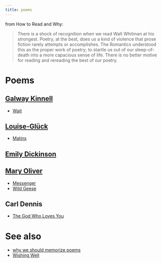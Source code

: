 ```yaml
---
title: poems
---
```


from How to Read and Why: 
	
> There is a shock of recognition when we read Walt Whitman at his strongest. Poetry, at the best, does us a kind of violence that prose fiction rarely attempts or accomplishes. The Romantics understood this as the proper work of poetry; to startle us out of our sleep-of-death into a more capacious sense of life. There is no better motive for reading and rereading the best of our poetry. 

# Poems
## [Galway Kinnell](notes/Poems/Galway-Kinnell.md)
- [Wait](notes/Poems/Wait.md)

## [Louise-Glück](notes/Poems/Louise-Glück.md)
- [Matins](notes/Poems/Matins.md)

## [Emily Dickinson](notes/Poems/Emily-Dickinson.md)

## [Mary Oliver](notes/Poems/Mary-Oliver.md)
- [Messenger](notes/Poems/Messenger.md)
- [Wild Geese](notes/Poems/Wild-Geese.md)

## Carl Dennis
- [The God Who Loves You](notes/Poems/The-God-Who-Loves-You.md)
# See also
- [why we should memorize poems](notes/Poems/why-we-should-memorize-poems.md)
- [Wishing Well](notes/Poems/Wishing-Well.md)